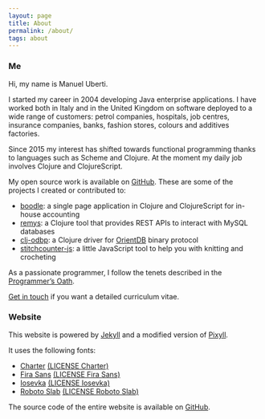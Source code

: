 ```yaml
---
layout: page
title: About
permalink: /about/
tags: about
---
```


### Me

Hi, my name is Manuel Uberti.

I started my career in 2004 developing Java enterprise applications. I have
worked both in Italy and in the United Kingdom on software deployed to a wide
range of customers: petrol companies, hospitals, job centres, insurance
companies, banks, fashion stores, colours and additives factories.

Since 2015 my interest has shifted towards functional programming thanks to
languages such as Scheme and Clojure. At the moment my daily job involves
Clojure and ClojureScript.

My open source work is available on
[GitHub](https://github.com/manuel-uberti). These are some of the projects
I created or contributed to:

- [boodle](https://manuel-uberti.github.io/programming/2017/11/26/boodle/):
  a single page application in Clojure and ClojureScript for in-house accounting
- [remys](https://github.com/7bridges-eu/remys): a Clojure tool that provides
  REST APIs to interact with MySQL databases
- [clj-odbp](https://github.com/7bridges-eu/clj-odbp): a Clojure driver for
  [OrientDB](http://orientdb.com/orientdb/) binary protocol
- [stitchcounter-js](https://github.com/manuel-uberti/stitchcounter-js):
  a little JavaScript tool to help you with knitting and crocheting

As a passionate programmer, I follow the tenets described in the
[Programmer’s Oath](https://github.com/Widdershin/programmers-oath).

[Get in touch](https://manuel-uberti.github.io/contact/) if you want a detailed
curriculum vitae.

### Website

This website is powered by [Jekyll](https://jekyllrb.com/) and a modified
version of [Pixyll](http://pixyll.com/).

It uses the following fonts:

- [Charter](http://practicaltypography.com/charter.html)
  [(LICENSE Charter)](https://github.com/manuel-uberti/manuel-uberti.github.io/blob/master/fonts/LICENSE%20Charter.txt)
- [Fira Sans](https://github.com/mozilla/Fira)
  [(LICENSE Fira Sans)](https://github.com/manuel-uberti/manuel-uberti.github.io/blob/master/fonts/LICENSE%20Fira%20Sans.txt)
- [Iosevka](https://be5invis.github.io/Iosevka/)
  [(LICENSE Iosevka)](https://github.com/manuel-uberti/manuel-uberti.github.io/blob/master/fonts/LICENSE%20Iosevka.txt)
- [Roboto Slab](https://github.com/avdeev/roboto-slab)
  [(LICENSE Roboto Slab)](https://github.com/manuel-uberti/manuel-uberti.github.io/blob/master/fonts/LICENSE%20Roboto%20Slab.txt)

The source code of the entire website is available on
[GitHub](https://github.com/manuel-uberti/manuel-uberti.github.io).
